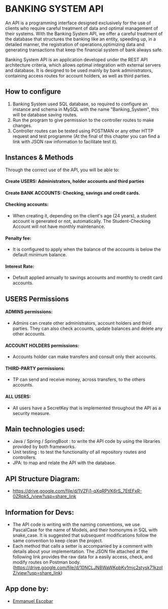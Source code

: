 
# BANKING SYSTEM API

An API is a programming interface designed exclusively for the use of clients who require careful treatment of data and optimal management of their systems.
With the Banking System API, we offer a careful treatment of the database that structures the banking like an entity, speeding up, in a detailed manner, the registration of operations,optimizing data and generating transactions that keep the financial system of bank always safe.

Banking System API is an application developed under the REST API architecture criteria, which allows optimal integration with external servers and database. It is designed to be used mainly by bank administrators, containing access routes for account holders, as well as third parties.
## How to configure
1) Banking System used SQL database, so required to configure an instance and schema in MySQL with the name "Banking_System", this will be database saving routes.
2) Run the program to give permission to the controller routes to make changes.
3) Controller routes can be tested using POSTMAN or any other HTTP request and test programme (At the final of this chapter you can find a link with JSON raw information to facilitate test it).
## Instances & Methods
Through the correct use of the API, you will be able to:
#### Create USERS: Administrators, holder accounts and third parties
#### Create BANK ACCOUNTS: Checking, savings and credit cards. 
#### Checking accounts:
- When creating it, depending on the client's age (24 years), a student account is generated or not,  automatically. The Student-Checking Account will not have monthly maintenance.

#### Penalty fee:
- It is configured to apply when the balance of the accounts is below the default minimum balance.

#### Interest Rate:
- Default applied annually to savings accounts and monthly to credit card accounts.
## USERS Permissions

#### ADMINS permissions:
- Admins can create other administrators, account holders and third parties. They can also check accounts, update balances and delete any other accounts.

#### ACCOUNT HOLDERS permissions:
- Accounts holder can make transfers and consult only their accounts.

#### THIRD-PARTY permissions:
- TP can send and receive money, across transfers, to the others accounts.

#### ALL USERS:
- All users have a SecretKey that is implemented throughout the API as a security measure.
## Main technologies used:
- Java / Spring / SpringBoot : to write the API code by using the libraries provided by both frameworks.
- Unit testing : to test the functionality of all repository routes and controllers.
- JPA: to map and relate the API with the database.
## API Structure Diagram:
- https://drive.google.com/file/d/1VZFj1-qXqRPVK6rS_7EtEFxR-0ZRpk5_/view?usp=share_link
## Information for Devs:
- The API code is writing with the naming conventions, we use PascalCase for the name of Models, and their homonyms in SQL with snake_case. It is suggested that subsequent modifications follow the same convention to keep clean the project.
- Each method that calls a setter is accompanied by a comment with details about your implementation. The JSON file attached at the following link provides the raw data for a easily access, check, and modify routes on Postman body. (https://drive.google.com/file/d/10NCLJN8WaWKpbKv1mjc2stysk71kzolZ/view?usp=share_link)
## App done by:
- [Emmanuel Escobar](https://github.com/Emmascobar)
